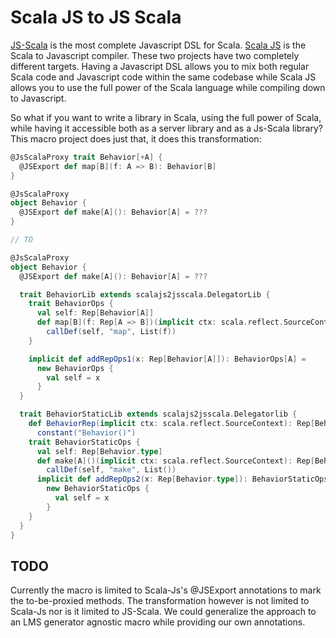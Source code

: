 # Scala JS to JS Scala

[JS-Scala](https://github.com/js-scala/js-scala) is the most complete Javascript DSL for Scala.
[Scala JS](https://github.com/scala-js/scala-js) is the Scala to Javascript compiler.
These two projects have two completely different targets.
Having a Javascript DSL allows you to mix both regular Scala code and Javascript code within the same codebase while Scala JS allows you to use the full power of the Scala language while compiling down to Javascript.

So what if you want to write a library in Scala, using the full power of Scala, while having it accessible both as a server library and as a Js-Scala library?
This macro project does just that, it does this transformation:

```scala
@JsScalaProxy trait Behavior[+A] {
  @JSExport def map[B](f: A => B): Behavior[B]
}

@JsScalaProxy
object Behavior {
  @JSExport def make[A](): Behavior[A] = ???
}

// TO

@JsScalaProxy
object Behavior {
  @JSExport def make[A](): Behavior[A] = ???

  trait BehaviorLib extends scalajs2jsscala.DelegatorLib {
    trait BehaviorOps {
      val self: Rep[Behavior[A]]
      def map[B](f: Rep[A => B])(implicit ctx: scala.reflect.SourceContext): Rep[Behavior[B]] =
        callDef(self, "map", List(f))
    }

    implicit def addRepOps1(x: Rep[Behavior[A]]): BehaviorOps[A] =
      new BehaviorOps {
        val self = x
      }
  }

  trait BehaviorStaticLib extends scalajs2jsscala.Delegatorlib {
    def BehaviorRep(implicit ctx: scala.reflect.SourceContext): Rep[Behavior.type] =
      constant("Behavior()")
    trait BehaviorStaticOps {
      val self: Rep[Behavior.type]
      def make[A]()(implicit ctx: scala.reflect.SourceContext): Rep[Behavior[A]] =
        callDef(self, "make", List())
      implicit def addRepOps2(x: Rep[Behavior.type]): BehaviorStaticOps[A] =
        new BehaviorStaticOps {
          val self = x
        }
    }
  }
}
```

## TODO

Currently the macro is limited to Scala-Js's @JSExport annotations to mark the to-be-proxied methods. 
The transformation however is not limited to Scala-Js nor is it limited to JS-Scala.
We could generalize the approach to an LMS generator agnostic macro while providing our own annotations.
